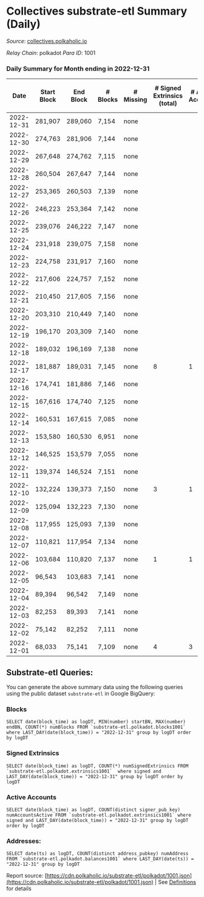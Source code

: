 # Collectives substrate-etl Summary (Daily)

_Source_: [collectives.polkaholic.io](https://collectives.polkaholic.io)

*Relay Chain*: polkadot
*Para ID*: 1001



### Daily Summary for Month ending in 2022-12-31


| Date | Start Block | End Block | # Blocks | # Missing | # Signed Extrinsics (total) | # Active Accounts | # Addresses with Balances | # Events | # Transfers | # XCM Transfers In | # XCM Transfers Out |
| ---- | ----------- | --------- | -------- | --------- | --------------------------- | ----------------- | ------------------------- | -------- | ----------- | ------------------ | ------------------- |
| 2022-12-31 | 281,907 | 289,060 | 7,154 | none  |  |  | 17 | 14,312 |   |   |   |
| 2022-12-30 | 274,763 | 281,906 | 7,144 | none  |  |  |  | 14,292 |   |   |   |
| 2022-12-29 | 267,648 | 274,762 | 7,115 | none  |  |  |  | 14,234 |   |   |   |
| 2022-12-28 | 260,504 | 267,647 | 7,144 | none  |  |  |  | 14,292 |   |   |   |
| 2022-12-27 | 253,365 | 260,503 | 7,139 | none  |  |  |  | 14,282 |   |   |   |
| 2022-12-26 | 246,223 | 253,364 | 7,142 | none  |  |  |  | 14,294 |   | 1 ($13.52) |   |
| 2022-12-25 | 239,076 | 246,222 | 7,147 | none  |  |  |  | 14,298 |   |   |   |
| 2022-12-24 | 231,918 | 239,075 | 7,158 | none  |  |  |  | 14,320 |   |   |   |
| 2022-12-23 | 224,758 | 231,917 | 7,160 | none  |  |  |  | 14,324 |   |   |   |
| 2022-12-22 | 217,606 | 224,757 | 7,152 | none  |  |  |  | 14,308 |   |   |   |
| 2022-12-21 | 210,450 | 217,605 | 7,156 | none  |  |  |  | 14,316 |   |   |   |
| 2022-12-20 | 203,310 | 210,449 | 7,140 | none  |  |  |  | 14,284 |   |   |   |
| 2022-12-19 | 196,170 | 203,309 | 7,140 | none  |  |  |  | 14,284 |   |   |   |
| 2022-12-18 | 189,032 | 196,169 | 7,138 | none  |  |  |  | 14,279 |   |   |   |
| 2022-12-17 | 181,887 | 189,031 | 7,145 | none  | 8 | 1 |  | 14,302 |   |   |   |
| 2022-12-16 | 174,741 | 181,886 | 7,146 | none  |  |  |  | 14,296 |   |   |   |
| 2022-12-15 | 167,616 | 174,740 | 7,125 | none  |  |  |  | 14,254 |   |   |   |
| 2022-12-14 | 160,531 | 167,615 | 7,085 | none  |  |  |  | 14,174 |   |   |   |
| 2022-12-13 | 153,580 | 160,530 | 6,951 | none  |  |  |  | 13,906 |   |   |   |
| 2022-12-12 | 146,525 | 153,579 | 7,055 | none  |  |  |  | 14,114 |   |   |   |
| 2022-12-11 | 139,374 | 146,524 | 7,151 | none  |  |  |  | 14,306 |   |   |   |
| 2022-12-10 | 132,224 | 139,373 | 7,150 | none  | 3 | 1 |  | 14,307 |   |   |   |
| 2022-12-09 | 125,094 | 132,223 | 7,130 | none  |  |  |  | 14,264 |   |   |   |
| 2022-12-08 | 117,955 | 125,093 | 7,139 | none  |  |  |  | 14,282 |   |   |   |
| 2022-12-07 | 110,821 | 117,954 | 7,134 | none  |  |  |  | 14,272 |   |   |   |
| 2022-12-06 | 103,684 | 110,820 | 7,137 | none  | 1 | 1 |  | 14,285 |   | 1 ($6.61) |   |
| 2022-12-05 | 96,543 | 103,683 | 7,141 | none  |  |  |  | 14,286 |   |   |   |
| 2022-12-04 | 89,394 | 96,542 | 7,149 | none  |  |  |  | 14,302 |   |   |   |
| 2022-12-03 | 82,253 | 89,393 | 7,141 | none  |  |  |  | 14,286 |   |   |   |
| 2022-12-02 | 75,142 | 82,252 | 7,111 | none  |  |  |  | 14,226 |   |   |   |
| 2022-12-01 | 68,033 | 75,141 | 7,109 | none  | 4 | 3 |  | 14,254 | 1 ($5.43) | 3 ($44.66) |   |

## Substrate-etl Queries:
You can generate the above summary data using the following queries using the public dataset `substrate-etl` in Google BigQuery:


### Blocks
```
SELECT date(block_time) as logDT, MIN(number) startBN, MAX(number) endBN, COUNT(*) numBlocks FROM `substrate-etl.polkadot.blocks1001`  where LAST_DAY(date(block_time)) = "2022-12-31" group by logDT order by logDT
```


### Signed Extrinsics
```
SELECT date(block_time) as logDT, COUNT(*) numSignedExtrinsics FROM `substrate-etl.polkadot.extrinsics1001`  where signed and LAST_DAY(date(block_time)) = "2022-12-31" group by logDT order by logDT
```


### Active Accounts
```
SELECT date(block_time) as logDT, COUNT(distinct signer_pub_key) numAccountsActive FROM `substrate-etl.polkadot.extrinsics1001` where signed and LAST_DAY(date(block_time)) = "2022-12-31" group by logDT order by logDT
```


### Addresses:
```
SELECT date(ts) as logDT, COUNT(distinct address_pubkey) numAddress FROM `substrate-etl.polkadot.balances1001` where LAST_DAY(date(ts)) = "2022-12-31" group by logDT
```



Report source: [https://cdn.polkaholic.io/substrate-etl/polkadot/1001.json](https://cdn.polkaholic.io/substrate-etl/polkadot/1001.json) | See [Definitions](/DEFINITIONS.md) for details
